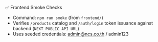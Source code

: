 ✅ Frontend Smoke Checks
- Command: `npm run smoke` (from `frontend/`)
- Verifies `/products` catalog and `/auth/login` token issuance against backend (`NEXT_PUBLIC_API_URL`)
- Uses seeded credentials: admin@ncs.co.th / admin123
